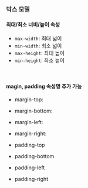 ### 박스 모델   
#### 최대/최소 너비/높이 속성  
- `max-width`: 최대 넓이  
- `min-width`: 최소 넓이  
- `max-height`: 최대 높이  
- `min-height`: 최소 높이  

<br>

#### magin, padding 속성명 추가 가능  

- margin-top: 
- margin-bottom: 
- margin-left: 
- margin-right: 

- padding-top 
- padding-bottom 
- padding-left
- padding-right 
